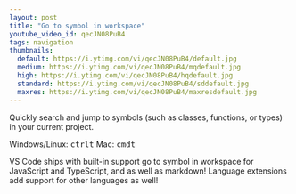 ```yaml
---
layout: post
title: "Go to symbol in workspace"
youtube_video_id: qecJN08PuB4
tags: navigation
thumbnails:
  default: https://i.ytimg.com/vi/qecJN08PuB4/default.jpg
  medium: https://i.ytimg.com/vi/qecJN08PuB4/mqdefault.jpg
  high: https://i.ytimg.com/vi/qecJN08PuB4/hqdefault.jpg
  standard: https://i.ytimg.com/vi/qecJN08PuB4/sddefault.jpg
  maxres: https://i.ytimg.com/vi/qecJN08PuB4/maxresdefault.jpg
---
```


Quickly search and jump to symbols (such as classes, functions, or types) in your current project.

Windows/Linux: <kbd>ctrl</kbd><kbd>t</kbd>
Mac: <kbd>cmd</kbd><kbd>t</kbd>

VS Code ships with built-in support go to symbol in workspace for JavaScript and TypeScript, and as well as markdown! Language extensions add support for other languages as well!

